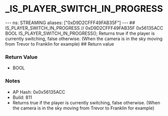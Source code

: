 # _IS_PLAYER_SWITCH_IN_PROGRESS

--- ns: STREAMING aliases: ["0xD9D2CFFF49FAB35F"] --- ## IS_PLAYER_SWITCH_IN_PROGRESS  // 0xD9D2CFFF49FAB35F 0x56135ACC BOOL IS_PLAYER_SWITCH_IN_PROGRESS();  Returns true if the player is currently switching, false otherwise. (When the camera is in the sky moving from Trevor to Franklin for example)  ## Return value

### Return Value
* BOOL

### Notes
* AP Hash: 0x0x56135ACC
* Build: 811
* Returns true if the player is currently switching, false otherwise.
(When the camera is in the sky moving from Trevor to Franklin for example)

